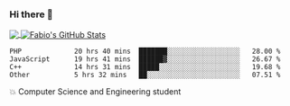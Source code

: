 ### Hi there 👋
<a href="https://github.com/fabiovincenzi/fabiovincenzi">
  <img align="center" src="https://github-readme-stats.vercel.app/api/top-langs/?username=fabiovincenzi&title_color=ffffff&text_color=c9cacc&icon_color=2bbc8a&bg_color=1d1f21&langs_count=3" />
</a>
<a href="https://github.com/fabiovincenzi/fabiovincenzi">
  <img align="center" src="https://github-readme-stats.vercel.app/api?username=fabiovincenzi&show_icons=true&line_height=27&count_private=true&title_color=ffffff&text_color=c9cacc&icon_color=2bbc8a&bg_color=1d1f21" alt="Fabio's GitHub Stats" />
</a>
<!--START_SECTION:waka-->

```text
PHP             20 hrs 40 mins  ███████░░░░░░░░░░░░░░░░░░   28.00 %
JavaScript      19 hrs 41 mins  ██████▓░░░░░░░░░░░░░░░░░░   26.67 %
C++             14 hrs 31 mins  █████░░░░░░░░░░░░░░░░░░░░   19.68 %
Other           5 hrs 32 mins   ██░░░░░░░░░░░░░░░░░░░░░░░   07.51 %
```

<!--END_SECTION:waka-->

:boom: Computer Science and Engineering student
